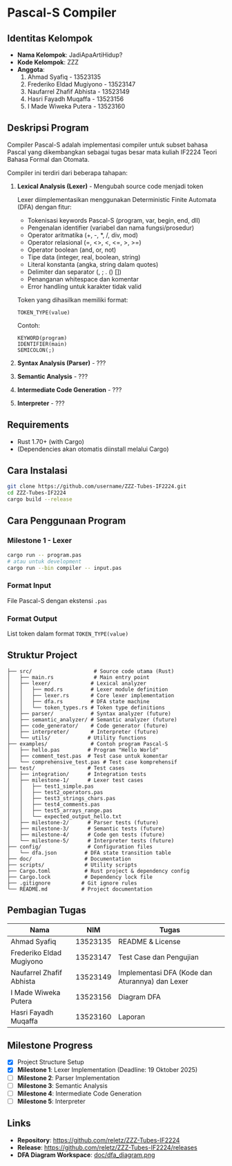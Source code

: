 # Pascal-S Compiler

## Identitas Kelompok

- **Nama Kelompok**: JadiApaArtiHidup?
- **Kode Kelompok**: ZZZ
- **Anggota**:
  1. Ahmad Syafiq - 13523135
  2. Frederiko Eldad Mugiyono - 13523147
  3. Naufarrel Zhafif Abhista - 13523149
  4. Hasri Fayadh Muqaffa - 13523156
  5. I Made Wiweka Putera - 13523160

## Deskripsi Program

Compiler Pascal-S adalah implementasi compiler untuk subset bahasa Pascal yang dikembangkan sebagai tugas besar mata kuliah IF2224 Teori Bahasa Formal dan Otomata.

Compiler ini terdiri dari beberapa tahapan:

1. **Lexical Analysis (Lexer)** - Mengubah source code menjadi token

    Lexer diimplementasikan menggunakan Deterministic Finite Automata (DFA) dengan fitur:
    - Tokenisasi keywords Pascal-S (program, var, begin, end, dll)
    - Pengenalan identifier (variabel dan nama fungsi/prosedur)
    - Operator aritmatika (+, -, *, /, div, mod)
    - Operator relasional (=, <>, <, <=, >, >=)
    - Operator boolean (and, or, not)
    - Tipe data (integer, real, boolean, string)
    - Literal konstanta (angka, string dalam quotes)
    - Delimiter dan separator (, ; . () [])
    - Penanganan whitespace dan komentar
    - Error handling untuk karakter tidak valid

    Token yang dihasilkan memiliki format:
    ```
    TOKEN_TYPE(value)
    ```
    Contoh:
    ```
    KEYWORD(program)
    IDENTIFIER(main)
    SEMICOLON(;)
    ```
2. **Syntax Analysis (Parser)** - ???
3. **Semantic Analysis** - ???
4. **Intermediate Code Generation** - ???
5. **Interpreter** - ???

## Requirements

- Rust 1.70+ (with Cargo)
- (Dependencies akan otomatis diinstall melalui Cargo)

## Cara Instalasi

```bash
git clone https://github.com/username/ZZZ-Tubes-IF2224.git
cd ZZZ-Tubes-IF2224
cargo build --release
```

## Cara Penggunaan Program

### Milestone 1 - Lexer

```bash
cargo run -- program.pas
# atau untuk development
cargo run --bin compiler -- input.pas
```

### Format Input

File Pascal-S dengan ekstensi `.pas`

### Format Output

List token dalam format `TOKEN_TYPE(value)`

## Struktur Project

```
├── src/                    # Source code utama (Rust)
│   ├── main.rs             # Main entry point
│   ├── lexer/             # Lexical analyzer
│   │   ├── mod.rs         # Lexer module definition
│   │   ├── lexer.rs       # Core lexer implementation
│   │   ├── dfa.rs         # DFA state machine
│   │   └── token_types.rs # Token type definitions
│   ├── parser/            # Syntax analyzer (future)
│   ├── semantic_analyzer/ # Semantic analyzer (future)
│   ├── code_generator/    # Code generator (future)
│   ├── interpreter/       # Interpreter (future)
│   └── utils/            # Utility functions
├── examples/              # Contoh program Pascal-S
│   ├── hello.pas         # Program "Hello World"
│   ├── comment_test.pas  # Test case untuk komentar
│   └── comprehensive_test.pas # Test case komprehensif
├── test/                 # Test cases
│   ├── integration/      # Integration tests
│   ├── milestone-1/      # Lexer test cases
│   │   ├── test1_simple.pas
│   │   ├── test2_operators.pas
│   │   ├── test3_strings_chars.pas
│   │   ├── test4_comments.pas
│   │   ├── test5_arrays_range.pas
│   │   └── expected_output_hello.txt
│   ├── milestone-2/      # Parser tests (future)
│   ├── milestone-3/      # Semantic tests (future)
│   ├── milestone-4/      # Code gen tests (future)
│   └── milestone-5/      # Interpreter tests (future)
├── config/               # Configuration files
│   └── dfa.json         # DFA state transition table
├── doc/                 # Documentation
├── scripts/             # Utility scripts
├── Cargo.toml           # Rust project & dependency config
├── Cargo.lock           # Dependency lock file
├── .gitignore          # Git ignore rules
└── README.md           # Project documentation
```

## Pembagian Tugas

| Nama                     | NIM      | Tugas                                           |
| ------------------------ | -------- | ----------------------------------------------- |
| Ahmad Syafiq             | 13523135 | README & License                                |
| Frederiko Eldad Mugiyono | 13523147 | Test Case dan Pengujian                         |
| Naufarrel Zhafif Abhista | 13523149 | Implementasi DFA (Kode dan Aturannya) dan Lexer |
| I Made Wiweka Putera     | 13523156 | Diagram DFA                                     |
| Hasri Fayadh Muqaffa     | 13523160 | Laporan                                         |

## Milestone Progress

- [x] Project Structure Setup
- [x] **Milestone 1**: Lexer Implementation (Deadline: 19 Oktober 2025)
- [ ] **Milestone 2**: Parser Implementation
- [ ] **Milestone 3**: Semantic Analysis
- [ ] **Milestone 4**: Intermediate Code Generation
- [ ] **Milestone 5**: Interpreter

## Links

- **Repository**: https://github.com/reletz/ZZZ-Tubes-IF2224
- **Release**: https://github.com/reletz/ZZZ-Tubes-IF2224/releases
- **DFA Diagram Workspace**: [doc/dfa_diagram.png](doc/Diagram-1-ZZZ.png)
